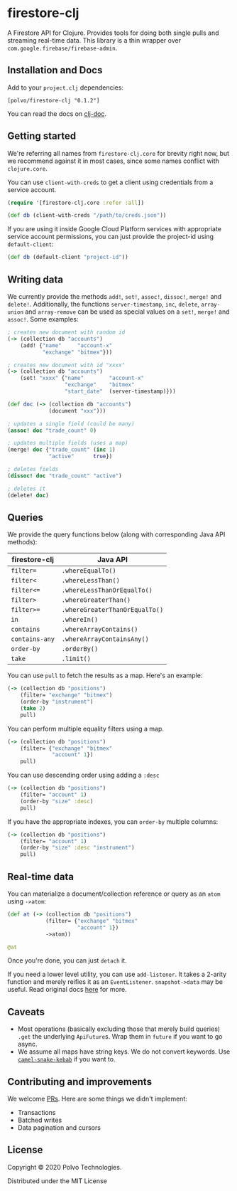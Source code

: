 # firestore-clj

A Firestore API for Clojure. Provides tools for doing both single pulls and streaming real-time data.
This library is a thin wrapper over `com.google.firebase/firebase-admin`.

## Installation and Docs

Add to your `project.clj` dependencies:

```[polvo/firestore-clj "0.1.2"]```

You can read the docs on [clj-doc](https://cljdoc.org/d/polvo/firestore-clj/0.1.2/doc/readme).

## Getting started
We're referring all names from `firestore-clj.core` for brevity right now, but we recommend 
against it in most cases, since some names conflict with `clojure.core`.

You can use `client-with-creds` to get a client using credentials from a service account.

```clojure
(require '[firestore-clj.core :refer :all])

(def db (client-with-creds "/path/to/creds.json"))
```

If you are using it inside Google Cloud Platform services with appropriate service account permissions, 
you can just provide the project-id using `default-client`:

```clojure
(def db (default-client "project-id"))
```

## Writing data

We currently provide the methods `add!`, `set!`, `assoc!`, `dissoc!`, `merge!` and `delete!`. 
Additionally, the functions `server-timestamp`, `inc`, `delete`, 
`array-union` and `array-remove` can be used as special values on a `set!`, `merge!` and `assoc!`. Some examples:

```clojure
; creates new document with random id
(-> (collection db "accounts")
    (add! {"name"     "account-x"
           "exchange" "bitmex"}))

; creates new document with id "xxxx"
(-> (collection db "accounts")
    (set! "xxxx" {"name"        "account-x"
                  "exchange"    "bitmex"
                  "start_date"  (server-timestamp)}))

(def doc (-> (collection db "accounts") 
             (document "xxx")))

; updates a single field (could be many)
(assoc! doc "trade_count" 0)

; updates multiple fields (uses a map)
(merge! doc {"trade_count" (inc 1)
             "active"      true})

; deletes fields
(dissoc! doc "trade_count" "active")

; deletes it
(delete! doc)
```

## Queries

We provide the query functions below (along with corresponding Java API methods):

| firestore-clj | Java API |
| --- | ---  |
| `filter=`      | `.whereEqualTo()` |
| `filter<`      | `.whereLessThan()` |
| `filter<=`     | `.whereLessThanOrEqualTo()` |
| `filter>`      | `.whereGreaterThan()` |
| `filter>=`     | `.whereGreaterThanOrEqualTo()` |
| `in`           | `.whereIn() ` |
| `contains`     | `.whereArrayContains() ` |
| `contains-any` | `.whereArrayContainsAny() ` |
| `order-by`     | `.orderBy()` |
| `take`         | `.limit()` |

You can use `pull` to fetch the results as a map. Here's an example:

```clojure
(-> (collection db "positions")
    (filter= "exchange" "bitmex") 
    (order-by "instrument")
    (take 2)
    pull)
``` 

You can perform multiple equality filters using a map.

```clojure
(-> (collection db "positions")
    (filter= {"exchange" "bitmex" 
              "account" 1}) 
    pull)
```

You can use descending order using adding a `:desc`

```clojure
(-> (collection db "positions")
    (filter= "account" 1)
    (order-by "size" :desc) 
    pull)
```

If you have the appropriate indexes, you can `order-by` multiple columns:

```clojure
(-> (collection db "positions")
    (filter= "account" 1)
    (order-by "size" :desc "instrument") 
    pull)
```

## Real-time data

You can materialize a document/collection reference or query as an `atom` using `->atom`:

```clojure
(def at (-> (collection db "positions")
            (filter= {"exchange" "bitmex" 
                      "account" 1}) 
            ->atom))

@at
```

Once you're done, you can just `detach` it.

If you need a lower level utility, you can use `add-listener`. It takes a 2-arity function and merely reifies it
as an `EventListener`. `snapshot->data` may be useful. Read original docs [here](https://firebase.google.com/docs/firestore/query-data/listen#events-local-changes) 
for more.

## Caveats

* Most operations (basically excluding those that merely build queries) `.get` the underlying `ApiFuture`s. Wrap
them in `future` if you want to go async.
* We assume all maps have string keys. We do not convert keywords. Use [`camel-snake-kebab`](https://clj-commons.org/camel-snake-kebab/)
if you want to.

## Contributing and improvements

We welcome [PRs](https://github.com/polvotech/firestore-clj/compare). Here are some things we didn't implement:

* Transactions
* Batched writes
* Data pagination and cursors

## License

Copyright © 2020 Polvo Technologies. 

Distributed under the MIT License